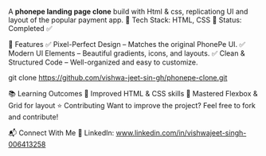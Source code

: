 A **phonepe landing page clone** build with Html & css, replicationg UI and layout of the popular payment app.
📂 Tech Stack: HTML, CSS
📌 Status: Completed ✅

🔹 Features
✅ Pixel-Perfect Design – Matches the original PhonePe UI.
✅ Modern UI Elements – Beautiful gradients, icons, and layouts.
✅ Clean & Structured Code – Well-organized and easy to customize.

git clone https://github.com/vishwa-jeet-sin-gh/phonepe-clone.git

📚 Learning Outcomes
🔹 Improved HTML & CSS skills
🔹 Mastered Flexbox & Grid for layout
⭐ Contributing
Want to improve the project? Feel free to fork and contribute!

📬 Connect With Me
💼 LinkedIn: www.linkedin.com/in/vishwajeet-singh-006413258
